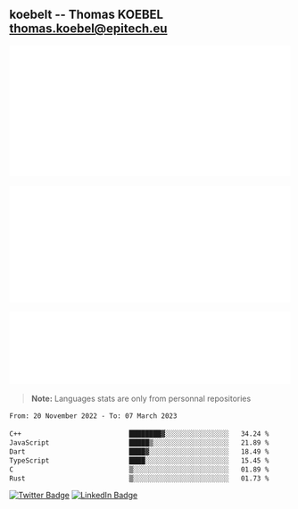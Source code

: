 ## koebelt -- Thomas KOEBEL <thomas.koebel@epitech.eu>

<!-- On github since 2018-->


![Metrics](/metrics.classic.svg)



<!--![Metrics](/metrics.plugin.introduction.repository.svg)-->
![Metrics](/metrics.plugin.isocalendar.svg)



![Metrics](/metrics.plugin.languages.svg)

> **Note:** Languages stats are only from personnal repositories

<!--START_SECTION:waka-->

```text
From: 20 November 2022 - To: 07 March 2023

C++                           ████████▓░░░░░░░░░░░░░░░░   34.24 %
JavaScript                    █████▒░░░░░░░░░░░░░░░░░░░   21.89 %
Dart                          ████▓░░░░░░░░░░░░░░░░░░░░   18.49 %
TypeScript                    ████░░░░░░░░░░░░░░░░░░░░░   15.45 %
C                             ▒░░░░░░░░░░░░░░░░░░░░░░░░   01.89 %
Rust                          ▒░░░░░░░░░░░░░░░░░░░░░░░░   01.73 %
```

<!--END_SECTION:waka-->

[![Twitter Badge](https://img.shields.io/badge/Twitter-Profile-informational?style=flat&logo=twitter&logoColor=white&color=1CA2F1)](https://twitter.com/jesuis_roux)
[![LinkedIn Badge](https://img.shields.io/badge/LinkedIn-Profile-informational?style=flat&logo=linkedin&logoColor=white&color=0D76A8)](https://www.linkedin.com/in/koebelt/)

